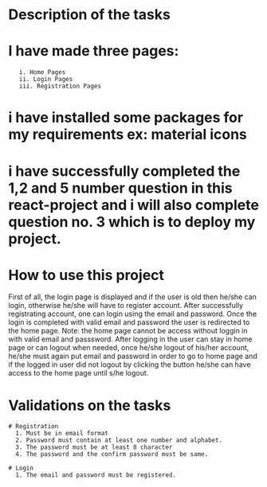 # Description of the tasks

# I have made three pages:

       i. Home Pages
       ii. Login Pages
       iii. Registration Pages

# i have installed some packages for my requirements ex: material icons

# i have successfully completed the 1,2 and 5 number question in this react-project and i will also complete question no. 3 which is to deploy my project.

# How to use this project

First of all, the login page is displayed and if the user is old then he/she can login, otherwise he/she will have to register account. After successfully registrating account, one can login using the email and password.
Once the login is completed with valid email and password the user is redirected to the home page.
Note: the home page cannot be access without loggin in with valid email and passsword.
After logging in the user can stay in home page or can logout when needed, once he/she logout of his/her account, he/she must again put email and password in order to go to home page and if the logged in user did not logout by clicking the button he/she can have access to the home page until s/he logout.

# Validations on the tasks

    # Registration
      1. Must be in email format
      2. Password must contain at least one number and alphabet.
      3. The password must be at least 8 character
      4. The password and the confirm password must be same.

    # Login
      1. The email and password must be registered.
